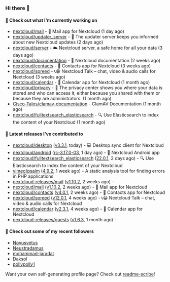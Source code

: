 ### Hi there 👋

#### 👷 Check out what I'm currently working on

- [nextcloud/mail](https://github.com/nextcloud/mail) - 💌 Mail app for Nextcloud (1 day ago)
- [nextcloud/updater_server](https://github.com/nextcloud/updater_server) - :repeat_one: The updater server keeps you informed about new Nextcloud updates (2 days ago)
- [nextcloud/server](https://github.com/nextcloud/server) - ☁️ Nextcloud server, a safe home for all your data (3 days ago)
- [nextcloud/documentation](https://github.com/nextcloud/documentation) - 📘 Nextcloud documentation (2 weeks ago)
- [nextcloud/contacts](https://github.com/nextcloud/contacts) - 📇 Contacts app for Nextcloud (3 weeks ago)
- [nextcloud/spreed](https://github.com/nextcloud/spreed) - 📞😀 Nextcloud Talk – chat, video &amp; audio calls for Nextcloud (3 weeks ago)
- [nextcloud/calendar](https://github.com/nextcloud/calendar) - 📆 Calendar app for Nextcloud (1 month ago)
- [nextcloud/privacy](https://github.com/nextcloud/privacy) - 🔑 The privacy center shows you where your data is stored and who can access it, either because you shared with them or because they are administrators. (1 month ago)
- [Cisco-Talos/clamav-documentation](https://github.com/Cisco-Talos/clamav-documentation) - ClamAV Documentation (1 month ago)
- [nextcloud/fulltextsearch_elasticsearch](https://github.com/nextcloud/fulltextsearch_elasticsearch) - 🔍 Use Elasticsearch to index the content of your Nextcloud (1 month ago)

#### 🔭 Latest releases I've contributed to

- [nextcloud/desktop](https://github.com/nextcloud/desktop) ([v3.3.1](https://github.com/nextcloud/desktop/releases/tag/v3.3.1), today) - 💻 Desktop sync client for Nextcloud
- [nextcloud/android](https://github.com/nextcloud/android) ([rc-3.17.0-03](https://github.com/nextcloud/android/releases/tag/rc-3.17.0-03), 1 day ago) - 📱 Nextcloud Android app
- [nextcloud/fulltextsearch_elasticsearch](https://github.com/nextcloud/fulltextsearch_elasticsearch) ([22.0.1](https://github.com/nextcloud/fulltextsearch_elasticsearch/releases/tag/22.0.1), 2 days ago) - 🔍 Use Elasticsearch to index the content of your Nextcloud
- [vimeo/psalm](https://github.com/vimeo/psalm) ([4.9.2](https://github.com/vimeo/psalm/releases/tag/4.9.2), 1 week ago) - A static analysis tool for finding errors in PHP applications
- [nextcloud-releases/mail](https://github.com/nextcloud-releases/mail) ([v1.10.2](https://github.com/nextcloud-releases/mail/releases/tag/v1.10.2), 2 weeks ago) - 
- [nextcloud/mail](https://github.com/nextcloud/mail) ([v1.10.2](https://github.com/nextcloud/mail/releases/tag/v1.10.2), 2 weeks ago) - 💌 Mail app for Nextcloud
- [nextcloud/contacts](https://github.com/nextcloud/contacts) ([v4.0.1](https://github.com/nextcloud/contacts/releases/tag/v4.0.1), 2 weeks ago) - 📇 Contacts app for Nextcloud
- [nextcloud/spreed](https://github.com/nextcloud/spreed) ([v12.0.1](https://github.com/nextcloud/spreed/releases/tag/v12.0.1), 4 weeks ago) - 📞😀 Nextcloud Talk – chat, video &amp; audio calls for Nextcloud
- [nextcloud/calendar](https://github.com/nextcloud/calendar) ([v2.3.1](https://github.com/nextcloud/calendar/releases/tag/v2.3.1), 4 weeks ago) - 📆 Calendar app for Nextcloud
- [nextcloud-releases/guests](https://github.com/nextcloud-releases/guests) ([v1.6.3](https://github.com/nextcloud-releases/guests/releases/tag/v1.6.3), 1 month ago) - 

#### 👯 Check out some of my recent followers

- [Novusvetus](https://github.com/Novusvetus)
- [Neustradamus](https://github.com/Neustradamus)
- [mohammad-jaradat](https://github.com/mohammad-jaradat)
- [Daksol](https://github.com/Daksol)
- [pollypolly1](https://github.com/pollypolly1)

Want your own self-generating profile page? Check out [readme-scribe](https://github.com/muesli/readme-scribe)!
